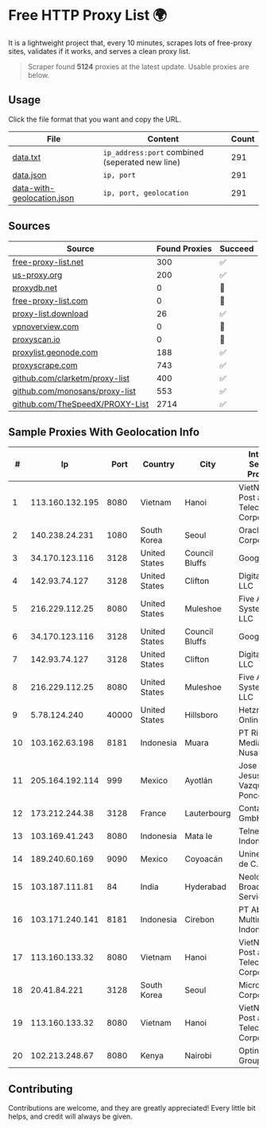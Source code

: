 
# Free HTTP Proxy List 🌍

It is a lightweight project that, every 10 minutes, scrapes lots of free-proxy sites, validates if it works, and serves a clean proxy list.


> Scraper found **5124** proxies at the latest update. Usable proxies are below.

## Usage

Click the file format that you want and copy the URL.


|File|Content|Count|
|----|-------|-----|
|[data.txt](https://raw.githubusercontent.com/themiralay/Proxy-List-World/master/data.txt)|`ip_address:port` combined (seperated new line)|291|
|[data.json](https://raw.githubusercontent.com/themiralay/Proxy-List-World/master/data.json)|`ip, port`|291|
|[data-with-geolocation.json](https://raw.githubusercontent.com/themiralay/Proxy-List-World/master/data-with-geolocation.json)|`ip, port, geolocation`|291|

## Sources

|Source|Found Proxies|Succeed|
|------|-------------|-------|
|[free-proxy-list.net](https://free-proxy-list.net)|300|✅|
|[us-proxy.org](https://www.us-proxy.org)|200|✅|
|[proxydb.net](http://proxydb.net)|0|🚫|
|[free-proxy-list.com](https://free-proxy-list.com/?page=&port=&type%5B%5D=http&type%5B%5D=https&up_time=0&search=Search)|0|🚫|
|[proxy-list.download](https://www.proxy-list.download/HTTP)|26|✅|
|[vpnoverview.com](https://vpnoverview.com/privacy/anonymous-browsing/free-proxy-servers)|0|🚫|
|[proxyscan.io](https://www.proxyscan.io)|0|🚫|
|[proxylist.geonode.com](https://proxylist.geonode.com/api/proxy-list?limit=300&page=1&sort_by=lastChecked&sort_type=desc&protocols=http,https)|188|✅|
|[proxyscrape.com](https://api.proxyscrape.com/v2/?request=displayproxies&protocol=http&timeout=10000&country=all&ssl=all&anonymity=all)|743|✅|
|[github.com/clarketm/proxy-list](https://raw.githubusercontent.com/clarketm/proxy-list/master/proxy-list-raw.txt)|400|✅|
|[github.com/monosans/proxy-list](https://raw.githubusercontent.com/monosans/proxy-list/main/proxies/http.txt)|553|✅|
|[github.com/TheSpeedX/PROXY-List](https://raw.githubusercontent.com/TheSpeedX/PROXY-List/master/http.txt)|2714|✅|


## Sample Proxies With Geolocation Info

|#|Ip|Port|Country|City|Internet Service Provider|
|-|--|----|-------|----|-------------------------|
|1|113.160.132.195|8080|Vietnam|Hanoi|VietNam Post and Telecom Corporation|
|2|140.238.24.231|1080|South Korea|Seoul|Oracle Corporation|
|3|34.170.123.116|3128|United States|Council Bluffs|Google LLC|
|4|142.93.74.127|3128|United States|Clifton|DigitalOcean, LLC|
|5|216.229.112.25|8080|United States|Muleshoe|Five Area Systems, LLC|
|6|34.170.123.116|3128|United States|Council Bluffs|Google LLC|
|7|142.93.74.127|3128|United States|Clifton|DigitalOcean, LLC|
|8|216.229.112.25|8080|United States|Muleshoe|Five Area Systems, LLC|
|9|5.78.124.240|40000|United States|Hillsboro|Hetzner Online GmbH|
|10|103.162.63.198|8181|Indonesia|Muara|PT Ring Media Nusantara|
|11|205.164.192.114|999|Mexico|Ayotlán|Jose De Jesus Vazquez Ponce|
|12|173.212.244.38|3128|France|Lauterbourg|Contabo GmbH|
|13|103.169.41.243|8080|Indonesia|Mata Ie|Telnet Indonesia|
|14|189.240.60.169|9090|Mexico|Coyoacán|Uninet S.A. de C.V.|
|15|103.187.111.81|84|India|Hyderabad|Neolog Broadband Services|
|16|103.171.240.141|8181|Indonesia|Cirebon|PT Abs Multimedia Indonesia|
|17|113.160.133.32|8080|Vietnam|Hanoi|VietNam Post and Telecom Corporation|
|18|20.41.84.221|3128|South Korea|Seoul|Microsoft Corporation|
|19|113.160.133.32|8080|Vietnam|Hanoi|VietNam Post and Telecom Corporation|
|20|102.213.248.67|8080|Kenya|Nairobi|Optinode Group LLP|



## Contributing

Contributions are welcome, and they are greatly appreciated! Every
little bit helps, and credit will always be given.

